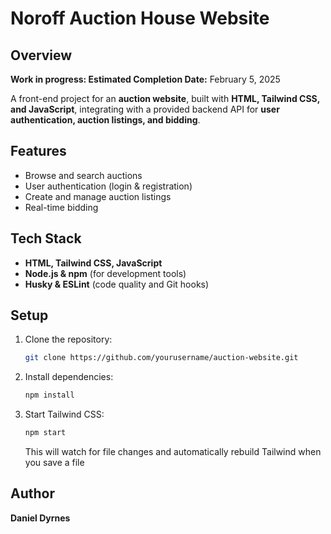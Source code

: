 # Noroff Auction House Website

## Overview

**Work in progress: Estimated Completion Date:** February 5, 2025

A front-end project for an **auction website**, built with **HTML, Tailwind CSS, and JavaScript**, integrating with a provided backend API for **user authentication, auction listings, and bidding**.

## Features

- Browse and search auctions
- User authentication (login & registration)
- Create and manage auction listings
- Real-time bidding

## Tech Stack

- **HTML, Tailwind CSS, JavaScript**
- **Node.js & npm** (for development tools)
- **Husky & ESLint** (code quality and Git hooks)

## Setup

1. Clone the repository:
   ```sh
   git clone https://github.com/yourusername/auction-website.git
   ```
2. Install dependencies:
   ```sh
   npm install
   ```
3. Start Tailwind CSS:
   ```sh
   npm start
   ```
   This will watch for file changes and automatically rebuild Tailwind when you save a file

## Author

**Daniel Dyrnes**

